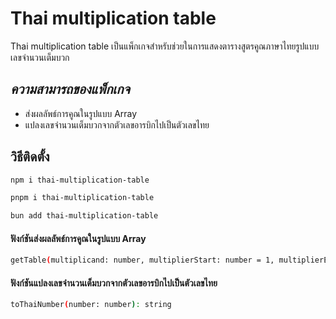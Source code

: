 # Thai multiplication table
Thai multiplication table เป็นแพ็กเกจสำหรับช่วยในการแสดงตารางสูตรคูณภาษาไทยรูปแบบเลขจำนวนเต็มบวก
## _ความสามารถของแพ็กเกจ_
- ส่งผลลัพธ์การคูณในรูปแบบ Array
- แปลงเลขจำนวนเต็มบวกจากตัวเลขอารบิกไปเป็นตัวเลขไทย
## วิธีติดตั้ง
```sh
npm i thai-multiplication-table
```
```sh
pnpm i thai-multiplication-table
```
```sh
bun add thai-multiplication-table
```
#### ฟังก์ชันส่งผลลัพธ์การคูณในรูปแบบ Array
```sh
getTable(multiplicand: number, multiplierStart: number = 1, multiplierEnd: number = 12): string[];
```
#### ฟังก์ชันแปลงเลขจำนวนเต็มบวกจากตัวเลขอารบิกไปเป็นตัวเลขไทย
```sh
toThaiNumber(number: number): string
```